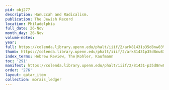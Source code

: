 ```yaml
---
pid: obj277
description: Hanuccah and Radicalism.
publication: The Jewish Record
location: Philadelphia
full_date: 26-Nov
month_day: 26-Nov
volume-notes:
year:
full: https://colenda.library.upenn.edu/phalt/iiif/2/ark81431p35d8nw83%2FSHA256E-s7440021--2089275e67d8f776080c02030aa808286b27bce08c228ced73505bccec463b94.jpeg/full/3500,/0/default.jpg
thumb: https://colenda.library.upenn.edu/phalt/iiif/2/ark81431p35d8nw83%2FSHA256E-s7440021--2089275e67d8f776080c02030aa808286b27bce08c228ced73505bccec463b94.jpeg/full/!200,200/0/default.jpg
index_terms: Hebrew Review, The|Kohler, Kaufmann
toc: '291'
manifest: https://colenda.library.upenn.edu/phalt/iiif/2/81431-p35d8nw83/manifest
order: '276'
layout: qatar_item
collection: morais_ledger
---
```

